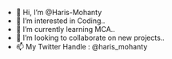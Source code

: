 - 👋 Hi, I’m @Haris-Mohanty
- 👀 I’m interested in Coding..
- 🌱 I’m currently learning MCA..
- 💞️ I’m looking to collaborate on new projects..
- 📫 My Twitter Handle : @haris_mohanty

<!---
Haris-Mohanty/Haris-Mohanty is a ✨ special ✨ repository because its `README.md` (this file) appears on your GitHub profile.
You can click the Preview link to take a look at your changes.
--->
